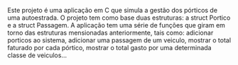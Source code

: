 Este projeto é uma aplicação em C que simula a gestão dos pórticos de uma autoestrada. O projeto tem como base duas estruturas: a struct Portico e a struct Passagem. A aplicação tem uma série de funções que giram em torno das estruturas mensionadas anteriormente, tais como: adicionar porticos ao sistema, adicionar uma passagem de um veiculo, mostrar o total faturado por cada pórtico, mostrar o total gasto por uma determinada classe de veiculos...
